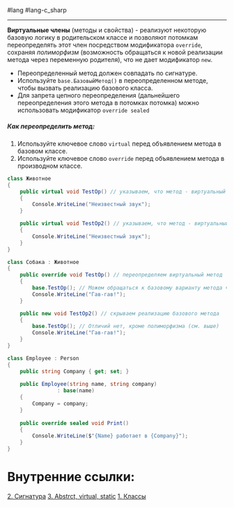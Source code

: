 #lang #lang-c_sharp 

---
**Виртуальные члены** (методы и свойства) - реализуют некоторую базовую логику в родительском классе и позволяют потомкам переопределять этот член посредством модификатора `override`, сохраняя *полиморфизм* (возможность обращаться к новой реализации метода через переменную родителя), что не дает модификатор `new`.

- Переопределенный метод должен совпадать по сигнатуре.
- Используйте `base.БазовыйМетод()` в переопределенном методе, чтобы вызвать реализацию базового класса.
- Для запрета цепного переопределения (дальнейшего переопределения этого метода в потомках потомка) можно использовать модификатор `override sealed`

##### Как переопределить метод:
1. Используйте ключевое слово `virtual` перед объявлением метода в базовом классе.
3. Используйте ключевое слово `override` перед объявлением метода в производном классе.

```csharp
class Животное
{
    public virtual void TestOp() // указываем, что метод - виртуальный
    {
        Console.WriteLine("Неизвестный звук");
    }

	public virtual void TestOp2() // указываем, что метод - виртуальный
    {
        Console.WriteLine("Неизвестный звук");
    }
}

class Собака : Животное
{
    public override void TestOp() // переопределяем виртуальный метод
    {
	    base.TestOp(); // Можем обращаться к базовому варианту метода через base. А можем и не обращаться.
        Console.WriteLine("Гав-гав!");
    }

	public new void TestOp2() // скрываем реализацию базового метода
    {
	    base.TestOp(); // Отличий нет, кроме полиморфизма (см. выше)
        Console.WriteLine("Гав-гав!");
    }
}

```

```csharp
class Employee : Person
{
    public string Company { get; set; }
  
    public Employee(string name, string company)
                : base(name)
    {
        Company = company;
    }
 
    public override sealed void Print()
    {
        Console.WriteLine($"{Name} работает в {Company}");
    }
}
```

# Внутренние ссылки:
[2. Сигнатура](1.%20Lang/C-sharp/0.%20Введение/2.%20Классовые%20механизмы/Перегрузки/2.%20Сигнатура.md)
[3. Abstrct, virtual, static](1.%20Lang/C-sharp/0.%20Введение/2.%20Классовые%20механизмы/3.%20Abstrct,%20virtual,%20static.md)
[1. Классы](1.%20Lang/C-sharp/0.%20Введение/2.%20Классы%20и%20структуры/1.%20Классы.md)